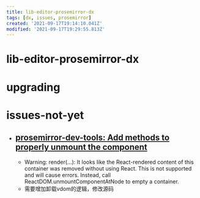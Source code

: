 ```yaml
---
title: lib-editor-prosemirror-dx
tags: [dx, issues, prosemirror]
created: '2021-09-17T19:14:10.041Z'
modified: '2021-09-17T19:29:55.813Z'
---
```


# lib-editor-prosemirror-dx

# upgrading

# issues-not-yet
- ## [prosemirror-dev-tools: Add methods to properly unmount the component](https://github.com/d4rkr00t/prosemirror-dev-tools/pull/107)
  - Warning: render(...): It looks like the React-rendered content of this container was removed without using React. This is not supported and will cause errors. Instead, call ReactDOM.unmountComponentAtNode to empty a container.
  - 需要增加卸载vdom的逻辑，修改源码
